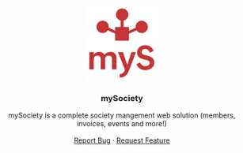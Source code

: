 <div align="center">
  <a href="https://github.com/hugoducom/mySociety">
    <img src="logo/mySociety.png" alt="Logo" width="150" height="150">
  </a>

  <h3 align="center">mySociety</h3>

  <p align="center">
    mySociety is a complete society mangement web solution (members, invoices, events and more!)
    <br />
    <br />
    <a href="https://github.com/hugoducom/mySociety/issues/new?labels=bug&template=bug_report.md">Report Bug</a>
    &middot;
    <a href="https://github.com/hugoducom/mySociety/issues/new?labels=enhancement&template=feature_request.md">Request Feature</a>
  </p>
</div>
